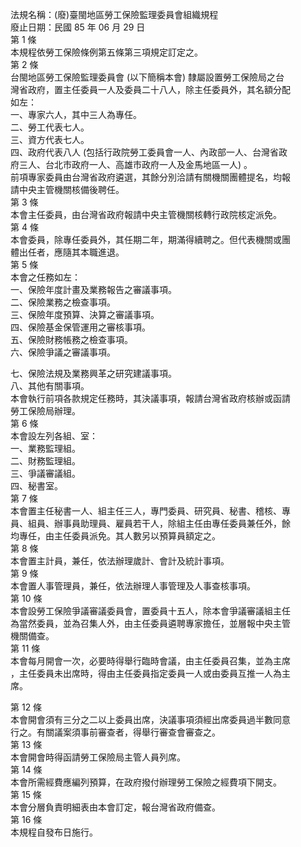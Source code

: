法規名稱：(廢)臺閩地區勞工保險監理委員會組織規程  
廢止日期：民國 85 年 06 月 29 日  
第 1 條  
本規程依勞工保險條例第五條第三項規定訂定之。  
第 2 條  
台閩地區勞工保險監理委員會 (以下簡稱本會) 隸屬設置勞工保險局之台  
灣省政府，置主任委員一人及委員二十八人，除主任委員外，其名額分配  
如左：  
一、專家六人，其中三人為專任。  
二、勞工代表七人。  
三、資方代表七人。  
四、政府代表八人 (包括行政院勞工委員會一人、內政部一人、台灣省政  
府三人、台北市政府一人、高雄市政府一人及金馬地區一人) 。  
前項專家委員由台灣省政府遴選，其餘分別洽請有關機關團體提名，均報  
請中央主管機關核備後聘任。  
第 3 條  
本會主任委員，由台灣省政府報請中央主管機關核轉行政院核定派免。  
第 4 條  
本會委員，除專任委員外，其任期二年，期滿得續聘之。但代表機關或團  
體出任者，應隨其本職進退。  
第 5 條  
本會之任務如左：  
一、保險年度計畫及業務報告之審議事項。  
二、保險業務之檢查事項。  
三、保險年度預算、決算之審議事項。  
四、保險基金保管運用之審核事項。  
五、保險財務帳務之檢查事項。  
六、保險爭議之審議事項。  


七、保險法規及業務興革之研究建議事項。  
八、其他有關事項。  
本會執行前項各款規定任務時，其決議事項，報請台灣省政府核辦或函請  
勞工保險局辦理。  
第 6 條  
本會設左列各組、室：  
一、業務監理組。  
二、財務監理組。  
三、爭議審議組。  
四、秘書室。  
第 7 條  
本會置主任秘書一人、組主任三人，專門委員、研究員、秘書、稽核、專  
員、組員、辦事員助理員、雇員若干人，除組主任由專任委員兼任外，餘  
均專任，由主任委員派免。其人數另以預算員額定之。  
第 8 條  
本會置主計員，兼任，依法辦理歲計、會計及統計事項。  
第 9 條  
本會置人事管理員，兼任，依法辦理人事管理及人事查核事項。  
第 10 條  
本會設勞工保險爭議審議委員會，置委員十五人，除本會爭議審議組主任  
為當然委員，並為召集人外，由主任委員遴聘專家擔任，並層報中央主管  
機關備查。  
第 11 條  
本會每月開會一次，必要時得舉行臨時會議，由主任委員召集，並為主席  
，主任委員未出席時，得由主任委員指定委員一人或由委員互推一人為主  
席。  


第 12 條  
本會開會須有三分之二以上委員出席，決議事項須經出席委員過半數同意  
行之。有關議案須事前審查者，得舉行審查會審查之。  
第 13 條  
本會開會時得函請勞工保險局主管人員列席。  
第 14 條  
本會所需經費應編列預算，在政府撥付辦理勞工保險之經費項下開支。  
第 15 條  
本會分層負責明細表由本會訂定，報台灣省政府備查。  
第 16 條  
本規程自發布日施行。  


